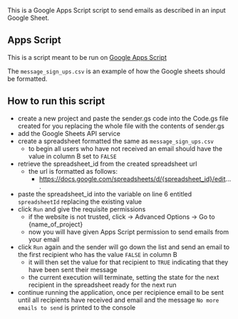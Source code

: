 This is a Google Apps Script script to send emails as described in an input Google Sheet.

## Apps Script
This is a script meant to be run on [Google Apps Script](https://script.google.com/home)

The `message_sign_ups.csv` is an example of how the Google sheets should be formatted.

## How to run this script
- create a new project and paste the sender.gs code into the Code.gs file created for you replacing the whole file with the contents of sender.gs
- add the Google Sheets API service
- create a spreadsheet formatted the same as `message_sign_ups.csv`
    - to begin all users who have not received an email should have the value in column B set to `FALSE`
- retrieve the spreadsheet_id from the created spreadsheet url
    - the url is formatted as follows:
        - https://docs.google.com/spreadsheets/d/{spreadsheet_id}/edit....
- paste the spreadsheet_id into the variable on line 6 entitled `spreadsheetId` replacing the existing value
- click `Run` and give the requisite permissions
    - if the website is not trusted, click -> Advanced Options -> Go to {name_of_project}
    - now you will have given Apps Script permission to send emails from your email
- click `Run` again and the sender will go down the list and send an email to the first recipient who has the value `FALSE` in column B
    - it will then set the value for that recipient to `TRUE` indicating that they have been sent their message
    - the current execution will terminate, setting the state for the next recipient in the spreadsheet ready for the next run
- continue running the application, once per recipience email to be sent until all recipients have received and email and the message `No more emails to send` is printed to the console
